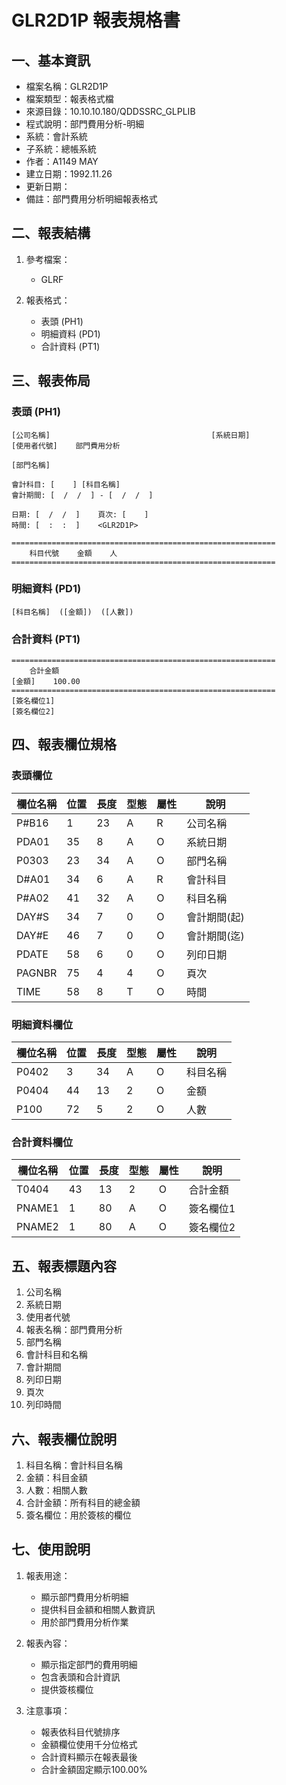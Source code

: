 # GLR2D1P 報表規格書

## 一、基本資訊
- 檔案名稱：GLR2D1P
- 檔案類型：報表格式檔
- 來源目錄：10.10.10.180/QDDSSRC_GLPLIB
- 程式說明：部門費用分析-明細
- 系統：會計系統
- 子系統：總帳系統
- 作者：A1149 MAY
- 建立日期：1992.11.26
- 更新日期：
- 備註：部門費用分析明細報表格式

## 二、報表結構
1. 參考檔案：
   - GLRF

2. 報表格式：
   - 表頭 (PH1)
   - 明細資料 (PD1)
   - 合計資料 (PT1)

## 三、報表佈局

### 表頭 (PH1)
```
[公司名稱]                                    [系統日期]
[使用者代號]    部門費用分析

[部門名稱]

會計科目: [    ] [科目名稱]
會計期間: [  /  /  ] - [  /  /  ]

日期: [  /  /  ]    頁次: [    ]
時間: [  :  :  ]    <GLR2D1P>

===========================================================
    科目代號    金額    人
===========================================================
```

### 明細資料 (PD1)
```
[科目名稱]  ([金額])  ([人數])
```

### 合計資料 (PT1)
```
===========================================================
    合計金額
[金額]    100.00
===========================================================
[簽名欄位1]
[簽名欄位2]
```

## 四、報表欄位規格

### 表頭欄位
| 欄位名稱 | 位置 | 長度 | 型態 | 屬性 | 說明 |
|---------|------|------|------|------|------|
| P#B16 | 1 | 23 | A | R | 公司名稱 |
| PDA01 | 35 | 8 | A | O | 系統日期 |
| P0303 | 23 | 34 | A | O | 部門名稱 |
| D#A01 | 34 | 6 | A | R | 會計科目 |
| P#A02 | 41 | 32 | A | O | 科目名稱 |
| DAY#S | 34 | 7 | 0 | O | 會計期間(起) |
| DAY#E | 46 | 7 | 0 | O | 會計期間(迄) |
| PDATE | 58 | 6 | 0 | O | 列印日期 |
| PAGNBR | 75 | 4 | 4 | O | 頁次 |
| TIME | 58 | 8 | T | O | 時間 |

### 明細資料欄位
| 欄位名稱 | 位置 | 長度 | 型態 | 屬性 | 說明 |
|---------|------|------|------|------|------|
| P0402 | 3 | 34 | A | O | 科目名稱 |
| P0404 | 44 | 13 | 2 | O | 金額 |
| P100 | 72 | 5 | 2 | O | 人數 |

### 合計資料欄位
| 欄位名稱 | 位置 | 長度 | 型態 | 屬性 | 說明 |
|---------|------|------|------|------|------|
| T0404 | 43 | 13 | 2 | O | 合計金額 |
| PNAME1 | 1 | 80 | A | O | 簽名欄位1 |
| PNAME2 | 1 | 80 | A | O | 簽名欄位2 |

## 五、報表標題內容
1. 公司名稱
2. 系統日期
3. 使用者代號
4. 報表名稱：部門費用分析
5. 部門名稱
6. 會計科目和名稱
7. 會計期間
8. 列印日期
9. 頁次
10. 列印時間

## 六、報表欄位說明
1. 科目名稱：會計科目名稱
2. 金額：科目金額
3. 人數：相關人數
4. 合計金額：所有科目的總金額
5. 簽名欄位：用於簽核的欄位

## 七、使用說明
1. 報表用途：
   - 顯示部門費用分析明細
   - 提供科目金額和相關人數資訊
   - 用於部門費用分析作業

2. 報表內容：
   - 顯示指定部門的費用明細
   - 包含表頭和合計資訊
   - 提供簽核欄位

3. 注意事項：
   - 報表依科目代號排序
   - 金額欄位使用千分位格式
   - 合計資料顯示在報表最後
   - 合計金額固定顯示100.00% 